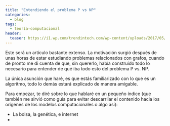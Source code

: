 ```yaml
---
title: "Entendiendo el problema P vs NP"
categories:
  - blog
tags:
  - teoría-computacional
header:
  teaser: https://i1.wp.com/trendintech.com/wp-content/uploads/2017/05/quantum-dots-head.jpg?fit=1344%2C742
---
```


Este será un artículo bastante extenso. La motivación surgió después de unas horas de estar estudiando problemas relacionados con grafos, cuando de pronto me di cuenta de que, sin quererlo, había construido todo lo necesario para entender de qué iba todo esto del problema P vs. NP.

La única asunción que haré, es que estás familiarizado con lo que es un algoritmo, todo lo demás estará explicado de manera amigable.

Para empezar, te diré sobre lo que hablaré en un pequeño índice (que también me sirvió como guía para evitar descarrilar el contenido hacia los orígenes de los modelos computacionales o algo así):

- La bolsa, la genética, e internet
- 